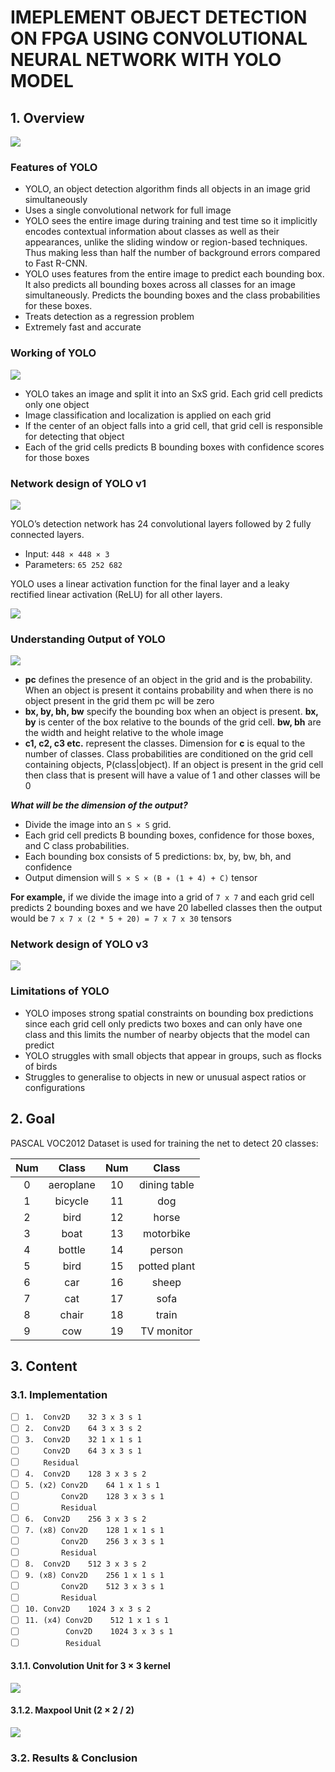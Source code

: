 # IMEPLEMENT OBJECT DETECTION ON FPGA USING CONVOLUTIONAL NEURAL NETWORK WITH YOLO MODEL

## 1. Overview

![](reference/img_YOLO_Object_Detection.png)

### Features of YOLO

- YOLO, an object detection algorithm finds all objects in an image grid simultaneously
- Uses a single convolutional network for full image
- YOLO sees the entire image during training and test time so it implicitly encodes contextual information about classes as well as their appearances, unlike the sliding window or region-based techniques. Thus making less than half the number of background errors compared to Fast R-CNN.
- YOLO uses features from the entire image to predict each bounding box. It also predicts all bounding boxes across all classes for an image simultaneously. Predicts the bounding boxes and the class probabilities for these boxes.
- Treats detection as a regression problem
- Extremely fast and accurate

### Working of YOLO

![](reference/img_YOLO_model.png)

- YOLO takes an image and split it into an SxS grid. Each grid cell predicts only one object
- Image classification and localization is applied on each grid
- If the center of an object falls into a grid cell, that grid cell is responsible for detecting that object
- Each of the grid cells predicts B bounding boxes with confidence scores for those boxes

### Network design of YOLO v1

![](reference/img_YOLO_architecture.png)

YOLO’s detection network has 24 convolutional layers followed by 2 fully connected layers.

- Input: `448 × 448 × 3`
- Parameters: `65 252 682`

YOLO uses a linear activation function for the final layer and a leaky rectified linear activation (ReLU) for all other layers.

![](reference/img_leaky_ReLU.png)

### Understanding Output of YOLO

![](reference/img_YOLO_output.png)

- **pc** defines the presence of an object in the grid and is the probability. When an object is present it contains probability and when there is no object present in the grid them pc will be zero
- **bx, by, bh, bw** specify the bounding box when an object is present. **bx, by** is center of the box relative to the bounds of the grid cell. **bw, bh** are the width and height relative to the whole image
- **c1, c2, c3 etc.** represent the classes. Dimension for **c** is equal to the number of classes. Class probabilities are conditioned on the grid cell containing objects, P(class|object). If an object is present in the grid cell then class that is present will have a value of 1 and other classes will be 0

***What will be the dimension of the output?***

- Divide the image into an `S × S` grid.
- Each grid cell predicts B bounding boxes, confidence for those boxes, and C class probabilities.
- Each bounding box consists of 5 predictions: bx, by, bw, bh, and confidence
- Output dimension will `S × S × (B ∗ (1 + 4) + C)` tensor

**For example,** if we divide the image into a grid of `7 x 7` and each grid cell predicts 2 bounding boxes and we have 20 labelled classes then the output would be `7 x 7 x (2 * 5 + 20) = 7 x 7 x 30` tensors

### Network design of YOLO v3

![](https://res.cloudinary.com/practicaldev/image/fetch/s--5kVLEyT3--/c_limit%2Cf_auto%2Cfl_progressive%2Cq_auto%2Cw_880/https://dev-to-uploads.s3.amazonaws.com/uploads/articles/zdmk2adlckbnm8k9n0p8.png)

### Limitations of YOLO

- YOLO imposes strong spatial constraints on bounding box predictions since each grid cell only predicts two boxes and can only have one class and this limits the number of nearby objects that the model can predict
- YOLO struggles with small objects that appear in groups, such as flocks of birds
- Struggles to generalise to objects in new or unusual aspect ratios or configurations

## 2. Goal

PASCAL VOC2012 Dataset is used for training the net to detect 20 classes:

Num | Class | Num | Class
:-:|:-:|:-:|:-:
0 | aeroplane | 10 | dining table
1 | bicycle | 11| dog
2 | bird | 12 | horse
3 | boat | 13 | motorbike
4 | bottle | 14 | person
5 | bird | 15 | potted plant
6 | car | 16 | sheep
7 | cat | 17 | sofa
8 | chair | 18 | train
9 | cow | 19 | TV monitor

## 3. Content

### 3.1. Implementation

- [ ] `1.  Conv2D    32 3 x 3 s 1`
- [ ] `2.  Conv2D    64 3 x 3 s 2`
- [ ] `3.  Conv2D    32 1 x 1 s 1`
- [ ] `    Conv2D    64 3 x 3 s 1`
- [ ] `    Residual`
- [ ] `4.  Conv2D    128 3 x 3 s 2`
- [ ] `5. (x2) Conv2D    64 1 x 1 s 1`
- [ ] `        Conv2D    128 3 x 3 s 1`
- [ ] `        Residual`
- [ ] `6.  Conv2D    256 3 x 3 s 2`
- [ ] `7. (x8) Conv2D    128 1 x 1 s 1`
- [ ] `        Conv2D    256 3 x 3 s 1`
- [ ] `        Residual`
- [ ] `8.  Conv2D    512 3 x 3 s 2`
- [ ] `9. (x8) Conv2D    256 1 x 1 s 1`
- [ ] `        Conv2D    512 3 x 3 s 1`
- [ ] `        Residual`
- [ ] `10. Conv2D    1024 3 x 3 s 2`
- [ ] `11. (x4) Conv2D    512 1 x 1 s 1`
- [ ] `         Conv2D    1024 3 x 3 s 1`
- [ ] `         Residual`

#### 3.1.1. Convolution Unit for 3 × 3 kernel

![](src/rtl/conv2d3x3/Conv_Unit_Diagram-Official.png)

#### 3.1.2. Maxpool Unit (2 × 2 / 2)

![](src/rtl/maxpool2d2x2s2/Maxpool.png)

### 3.2. Results & Conclusion

